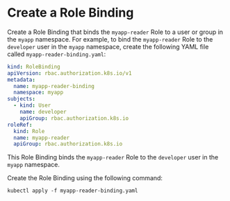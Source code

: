 # Create a Role Binding

Create a Role Binding that binds the `myapp-reader` Role to a user or group in the `myapp` namespace. For example, to bind the `myapp-reader` Role to the `developer` user in the `myapp` namespace, create the following YAML file called `myapp-reader-binding.yaml`:

```yaml
kind: RoleBinding
apiVersion: rbac.authorization.k8s.io/v1
metadata:
  name: myapp-reader-binding
  namespace: myapp
subjects:
  - kind: User
    name: developer
    apiGroup: rbac.authorization.k8s.io
roleRef:
  kind: Role
  name: myapp-reader
  apiGroup: rbac.authorization.k8s.io
```

This Role Binding binds the `myapp-reader` Role to the `developer` user in the `myapp` namespace.

Create the Role Binding using the following command:

```shell
kubectl apply -f myapp-reader-binding.yaml
```
